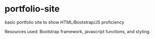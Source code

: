 # portfolio-site
basic portfolio site to show HTML/Bootstrap/JS proficiency 

Resources used: Bootstrap framework, javascript functions, and styling.

